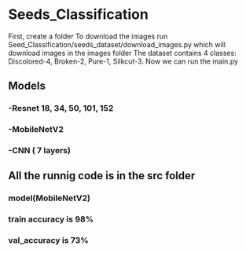 # Seeds_Classification
First, create a folder 
To download the images run Seed_Classification/seeds_dataset/download_images.py which will download images in the images folder 
The dataset contains 4 classes: Discolored-4, Broken-2, Pure-1, Silkcut-3.
Now we can run the main.py 


## Models
### -Resnet 18, 34, 50, 101, 152
### -MobileNetV2
### -CNN ( 7 layers)

## All the runnig code is in the src folder
### model(MobileNetV2)
### train accuracy is 98%
### val_accuracy is 73%
